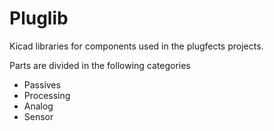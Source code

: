 # Pluglib

Kicad libraries for components used in the plugfects projects.

Parts are divided in the following categories

* Passives
* Processing
* Analog
* Sensor
